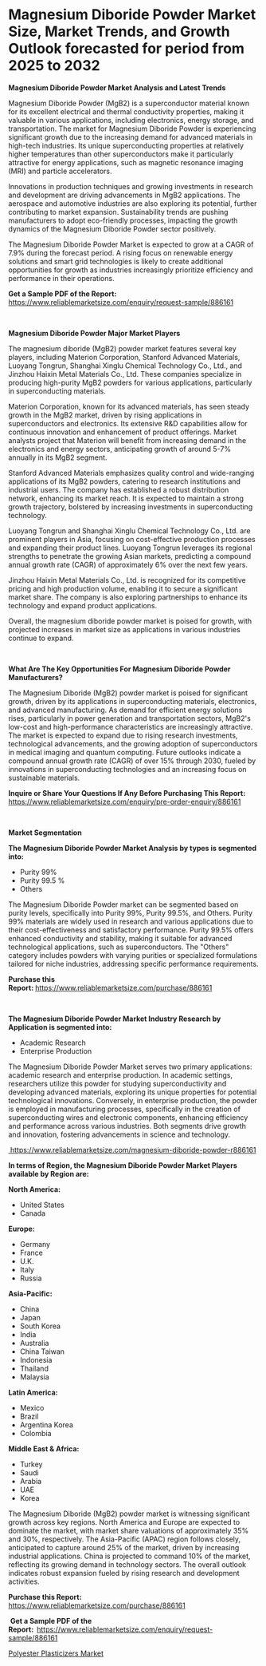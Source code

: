 <p><h1>Magnesium Diboride Powder Market Size, Market Trends, and Growth Outlook forecasted for period from 2025 to 2032</h1></p><p><strong>Magnesium Diboride Powder Market Analysis and Latest Trends</strong></p>
<p><p>Magnesium Diboride Powder (MgB2) is a superconductor material known for its excellent electrical and thermal conductivity properties, making it valuable in various applications, including electronics, energy storage, and transportation. The market for Magnesium Diboride Powder is experiencing significant growth due to the increasing demand for advanced materials in high-tech industries. Its unique superconducting properties at relatively higher temperatures than other superconductors make it particularly attractive for energy applications, such as magnetic resonance imaging (MRI) and particle accelerators.</p><p>Innovations in production techniques and growing investments in research and development are driving advancements in MgB2 applications. The aerospace and automotive industries are also exploring its potential, further contributing to market expansion. Sustainability trends are pushing manufacturers to adopt eco-friendly processes, impacting the growth dynamics of the Magnesium Diboride Powder sector positively.</p><p>The Magnesium Diboride Powder Market is expected to grow at a CAGR of 7.9% during the forecast period. A rising focus on renewable energy solutions and smart grid technologies is likely to create additional opportunities for growth as industries increasingly prioritize efficiency and performance in their operations.</p></p>
<p><strong>Get a Sample PDF of the Report:&nbsp;</strong> <a href="https://www.reliablemarketsize.com/enquiry/request-sample/886161?utm_campaign=3016&utm_medium=2&utm_source=Github&utm_content=ia&utm_term=02042025&utm_id=magnesium-diboride-powder">https://www.reliablemarketsize.com/enquiry/request-sample/886161</a></p>
<p>&nbsp;</p>
<p><strong>Magnesium Diboride Powder Major Market Players</strong></p>
<p><p>The magnesium diboride (MgB2) powder market features several key players, including Materion Corporation, Stanford Advanced Materials, Luoyang Tongrun, Shanghai Xinglu Chemical Technology Co., Ltd., and Jinzhou Haixin Metal Materials Co., Ltd. These companies specialize in producing high-purity MgB2 powders for various applications, particularly in superconducting materials.</p><p>Materion Corporation, known for its advanced materials, has seen steady growth in the MgB2 market, driven by rising applications in superconductors and electronics. Its extensive R&D capabilities allow for continuous innovation and enhancement of product offerings. Market analysts project that Materion will benefit from increasing demand in the electronics and energy sectors, anticipating growth of around 5-7% annually in its MgB2 segment.</p><p>Stanford Advanced Materials emphasizes quality control and wide-ranging applications of its MgB2 powders, catering to research institutions and industrial users. The company has established a robust distribution network, enhancing its market reach. It is expected to maintain a strong growth trajectory, bolstered by increasing investments in superconducting technology.</p><p>Luoyang Tongrun and Shanghai Xinglu Chemical Technology Co., Ltd. are prominent players in Asia, focusing on cost-effective production processes and expanding their product lines. Luoyang Tongrun leverages its regional strengths to penetrate the growing Asian markets, predicting a compound annual growth rate (CAGR) of approximately 6% over the next few years.</p><p>Jinzhou Haixin Metal Materials Co., Ltd. is recognized for its competitive pricing and high production volume, enabling it to secure a significant market share. The company is also exploring partnerships to enhance its technology and expand product applications.</p><p>Overall, the magnesium diboride powder market is poised for growth, with projected increases in market size as applications in various industries continue to expand. </p></p>
<p>&nbsp;</p>
<p><strong>What Are The Key Opportunities For Magnesium Diboride Powder Manufacturers?</strong></p>
<p><p>The Magnesium Diboride (MgB2) powder market is poised for significant growth, driven by its applications in superconducting materials, electronics, and advanced manufacturing. As demand for efficient energy solutions rises, particularly in power generation and transportation sectors, MgB2's low-cost and high-performance characteristics are increasingly attractive. The market is expected to expand due to rising research investments, technological advancements, and the growing adoption of superconductors in medical imaging and quantum computing. Future outlooks indicate a compound annual growth rate (CAGR) of over 15% through 2030, fueled by innovations in superconducting technologies and an increasing focus on sustainable materials.</p></p>
<p><strong>Inquire or Share Your Questions If Any Before Purchasing This Report:</strong> <a href="https://www.reliablemarketsize.com/enquiry/pre-order-enquiry/886161?utm_campaign=3016&utm_medium=2&utm_source=Github&utm_content=ia&utm_term=02042025&utm_id=magnesium-diboride-powder">https://www.reliablemarketsize.com/enquiry/pre-order-enquiry/886161</a></p>
<p>&nbsp;</p>
<p><strong>Market Segmentation</strong></p>
<p><strong>The Magnesium Diboride Powder Market Analysis by types is segmented into:</strong></p>
<p><ul><li>Purity 99%</li><li>Purity 99.5 %</li><li>Others</li></ul></p>
<p><p>The Magnesium Diboride Powder market can be segmented based on purity levels, specifically into Purity 99%, Purity 99.5%, and Others. Purity 99% materials are widely used in research and various applications due to their cost-effectiveness and satisfactory performance. Purity 99.5% offers enhanced conductivity and stability, making it suitable for advanced technological applications, such as superconductors. The "Others" category includes powders with varying purities or specialized formulations tailored for niche industries, addressing specific performance requirements.</p></p>
<p><strong>Purchase this Report:&nbsp;</strong><a href="https://www.reliablemarketsize.com/purchase/886161?utm_campaign=3016&utm_medium=2&utm_source=Github&utm_content=ia&utm_term=02042025&utm_id=magnesium-diboride-powder">https://www.reliablemarketsize.com/purchase/886161</a></p>
<p>&nbsp;</p>
<p><strong>The Magnesium Diboride Powder Market Industry Research by Application is segmented into:</strong></p>
<p><ul><li>Academic Research</li><li>Enterprise Production</li></ul></p>
<p><p>The Magnesium Diboride Powder Market serves two primary applications: academic research and enterprise production. In academic settings, researchers utilize this powder for studying superconductivity and developing advanced materials, exploring its unique properties for potential technological innovations. Conversely, in enterprise production, the powder is employed in manufacturing processes, specifically in the creation of superconducting wires and electronic components, enhancing efficiency and performance across various industries. Both segments drive growth and innovation, fostering advancements in science and technology. </p></p>
<p><a href="https://www.reliablemarketsize.com/magnesium-diboride-powder-r886161?utm_campaign=3016&utm_medium=2&utm_source=Github&utm_content=ia&utm_term=02042025&utm_id=magnesium-diboride-powder">&nbsp;https://www.reliablemarketsize.com/magnesium-diboride-powder-r886161</a></p>
<p><strong>In terms of Region, the Magnesium Diboride Powder Market Players available by Region are:</strong></p>
<p>
    <p> <strong> North America: </strong>
        <ul>
            <li>United States</li>
            <li>Canada</li>
        </ul>
        </p> 
    <p> <strong> Europe: </strong>
        <ul>
            <li>Germany</li>
            <li>France</li>
            <li>U.K.</li>
            <li>Italy</li>
            <li>Russia</li>
        </ul>
        </p> 
    <p> <strong> Asia-Pacific: </strong>
        <ul>
            <li>China</li>
            <li>Japan</li>
            <li>South Korea</li>
            <li>India</li>
            <li>Australia</li>
            <li>China Taiwan</li>
            <li>Indonesia</li>
            <li>Thailand</li>
            <li>Malaysia</li>
        </ul>
        </p> 
    <p> <strong> Latin America: </strong>
        <ul>
            <li>Mexico</li>
            <li>Brazil</li>
            <li>Argentina Korea</li>
            <li>Colombia</li>
        </ul>
        </p> 
    <p> <strong> Middle East & Africa: </strong>
        <ul>
            <li>Turkey</li>
            <li>Saudi</li>
            <li>Arabia</li>
            <li>UAE</li>
            <li>Korea</li>
        </ul>
    </p>
    </p>
<p><p>The Magnesium Diboride (MgB2) powder market is witnessing significant growth across key regions. North America and Europe are expected to dominate the market, with market share valuations of approximately 35% and 30%, respectively. The Asia-Pacific (APAC) region follows closely, anticipated to capture around 25% of the market, driven by increasing industrial applications. China is projected to command 10% of the market, reflecting its growing demand in technology sectors. The overall outlook indicates robust expansion fueled by rising research and development activities.</p></p>
<p><strong>Purchase this Report: </strong><a href="https://www.reliablemarketsize.com/purchase/886161?utm_campaign=3016&utm_medium=2&utm_source=Github&utm_content=ia&utm_term=02042025&utm_id=magnesium-diboride-powder">https://www.reliablemarketsize.com/purchase/886161</a></p>
<p>&nbsp;<strong>Get a Sample PDF of the Report:&nbsp;&nbsp;</strong><a href="https://www.reliablemarketsize.com/enquiry/request-sample/886161?utm_campaign=3016&utm_medium=2&utm_source=Github&utm_content=ia&utm_term=02042025&utm_id=magnesium-diboride-powder">https://www.reliablemarketsize.com/enquiry/request-sample/886161</a></p>
<p><strong></strong></p>
<p><p><a href="https://github.com/xtysizov/Market-Research-Report-List-1/blob/main/polyester-plasticizers-market.md?utm_campaign=3016&utm_medium=2&utm_source=Github&utm_content=ia&utm_term=02042025&utm_id=magnesium-diboride-powder">Polyester Plasticizers Market</a></p></p>